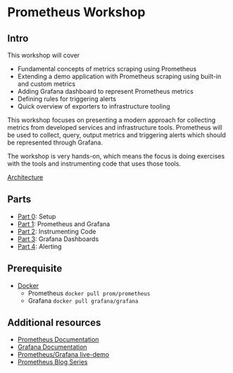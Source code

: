 # Prometheus Workshop

## Intro

This workshop will cover

- Fundamental concepts of metrics scraping using Prometheus
- Extending a demo application with Prometheus scraping using built-in and
  custom metrics
- Adding Grafana dashboard to represent Prometheus metrics
- Defining rules for triggering alerts
- Quick overview of exporters to infrastructure tooling

This workshop focuses on presenting a modern approach for collecting metrics
from developed services and infrastructure tools. Prometheus will be used to
collect, query, output metrics and triggering alerts which should be represented
through Grafana.

The workshop is very hands-on, which means the focus is doing exercises with the
tools and instrumenting code that uses those tools.

[Architecture](images/prometheus_workshop.png)

## Parts

- [Part 0](part0/readme.md): Setup
- [Part 1](part1/readme.md): Prometheus and Grafana
- [Part 2](part2/readme.md): Instrumenting Code
- [Part 3](part3/readme.md): Grafana Dashboards
- [Part 4](part4/readme.md): Alerting

## Prerequisite

- [Docker](https://docs.docker.com/)
    - Prometheus `docker pull prom/prometheus`
    - Grafana `docker pull grafana/grafana`

## Additional resources

- [Prometheus Documentation](https://prometheus.io/docs/)
- [Grafana Documentation](https://grafana.com/docs/)
- [Prometheus/Grafana live-demo](http://demo.robustperception.io:3000/)
- [Prometheus Blog
  Series](https://blog.pvincent.io/2017/12/prometheus-blog-series-part-1-metrics-and-labels/)
